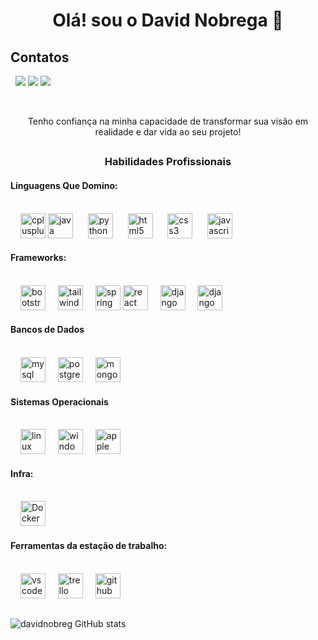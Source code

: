 ###
<h1 align="center">Olá! sou o David Nobrega 👋</h1>

## Contatos

<div>
&nbsp;
   <a href="https://davidnobreg.github.io/Landing-Page/" target="_blank"><img src="https://img.shields.io/badge/Blogger-FF5722?style=for-the-badge&logo=blogger&logoColor=white"></a>
   <a href="https://www.linkedin.com/in/david-santos-260057279/" target="_blank"><img src="https://img.shields.io/badge/LinkedIn-0077B5?style=for-the-badge&logo=linkedin&logoColor=white"></a>
   <a href="mailto:davidsantos@ads.fiponline.edu.br" target="_blank"><img src="https://img.shields.io/badge/Gmail-D14836?style=for-the-badge&logo=gmail&logoColor=white"></a>
</div>

&nbsp;
&nbsp;
<p align="center">Tenho confiança na minha capacidade de transformar sua visão em realidade e dar vida ao seu projeto!</p>


##
<h3 align="center">Habilidades Profissionais</h3>

#### Linguagens Que Domino:
<div style="display: inline_block"><br>
   <img width="12" />
   <img src="https://cdn.jsdelivr.net/gh/devicons/devicon/icons/cplusplus/cplusplus-original.svg" height="40" alt="cplusplus logo"  />
   <img src="https://cdn.jsdelivr.net/gh/devicons/devicon/icons/java/java-original.svg" height="40" alt="java logo"  />
   <img width="12" />&nbsp;
   <img src="https://cdn.jsdelivr.net/gh/devicons/devicon/icons/python/python-original.svg" height="40" alt="python logo"  />
   <img width="12" />&nbsp;
   <img src="https://cdn.jsdelivr.net/gh/devicons/devicon/icons/html5/html5-original.svg" height="40" alt="html5 logo" />
   <img width="12" />&nbsp;
   <img src="https://cdn.jsdelivr.net/gh/devicons/devicon/icons/css3/css3-original.svg" height="40" alt="css3 logo"  />
   <img width="12" />&nbsp;
   <img src="https://cdn.jsdelivr.net/gh/devicons/devicon/icons/javascript/javascript-original.svg" height="40" alt="javascript logo"  />
   <img width="12" />&nbsp;
</div> 
       
#### Frameworks:
<div style="display: inline_block"><br>
   <img width="12" />
   <img src="https://cdn.jsdelivr.net/gh/devicons/devicon/icons/bootstrap/bootstrap-original.svg" height="40" alt="bootstrap logo"  />
   <img width="12" />   
   <img src="https://cdn.jsdelivr.net/gh/devicons/devicon@latest/icons/tailwindcss/tailwindcss-original.svg" height="40" alt="tailwindcss logo"  />
   <img width="12" />
   <img src="https://cdn.jsdelivr.net/gh/devicons/devicon/icons/spring/spring-original.svg" height="40" alt="spring logo"  />
   <img src="https://cdn.jsdelivr.net/gh/devicons/devicon/icons/react/react-original.svg" height="40" alt="react logo"  />
   <img width="12" />   
   <img src="https://cdn.jsdelivr.net/gh/devicons/devicon@latest/icons/django/django-plain.svg" height="40" alt="django logo"  />
   <img width="12" />
   <img src="https://cdn.jsdelivr.net/gh/devicons/devicon@latest/icons/djangorest/djangorest-plain.svg" height="40" alt="django Rest"  />
   <img width="12" />
<div>         

#### Bancos de Dados
<div style="display: inline_block"><br>
   <img width="12" />
   <img src="https://cdn.jsdelivr.net/gh/devicons/devicon/icons/mysql/mysql-original.svg" height="40" alt="mysql logo"  />
   <img width="12" />
   <img src="https://cdn.jsdelivr.net/gh/devicons/devicon/icons/postgresql/postgresql-original.svg" height="40" alt="postgresql logo"  />
   <img width="12" />
   <img src="https://cdn.jsdelivr.net/gh/devicons/devicon/icons/mongodb/mongodb-original.svg" height="40" alt="mongodb logo"  />
   <img width="12" />
</div>

#### Sistemas Operacionais
<div style="display: inline_block"><br>
   <img width="12" />
   <img src="https://cdn.jsdelivr.net/gh/devicons/devicon/icons/linux/linux-original.svg" height="40" alt="linux logo"  />
   <img width="12" />
   <img src="https://cdn.jsdelivr.net/gh/devicons/devicon/icons/windows8/windows8-original.svg" height="40" alt="windows8 logo"  />
   <img width="12" />
   <img src="https://cdn.jsdelivr.net/gh/devicons/devicon/icons/apple/apple-original.svg" height="40" alt="apple logo"  />
</div>

#### Infra:
<div style="display: inline_block"><br>
   <img width="12" />
   <img src="https://cdn.jsdelivr.net/gh/devicons/devicon@latest/icons/docker/docker-original-wordmark.svg" height="40" alt="Docker"  />
   <img width="12" />&nbsp;
</div>

#### Ferramentas da estação de trabalho:
<div style="display: inline_block"><br>
   <img width="12" />
   <img src="https://cdn.jsdelivr.net/gh/devicons/devicon/icons/vscode/vscode-original.svg" height="40" alt="vscode logo"  />
   <img width="12" />
   <img src="https://cdn.jsdelivr.net/gh/devicons/devicon/icons/trello/trello-plain.svg" height="40" alt="trello logo"  />
   <img width="12" />
   <img src="https://cdn.jsdelivr.net/gh/devicons/devicon/icons/github/github-original.svg" height="40" alt="github logo"  />
</div>

##
###
![davidnobreg GitHub stats](https://github-readme-stats.vercel.app/api?username=davidnobreg&show_icons=true&theme=tokyonight)
